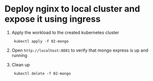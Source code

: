 # Deploy nginx to local cluster and expose it using ingress

1. Apply the workload to the created kubernetes cluster

        kubectl apply -f 02-mongo

2. Open `http://localhost:8081` to verify that mongo express is up and running

3. Clean up

        kubectl delete -f 02-mongo